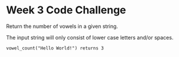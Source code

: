 # Week 3 Code Challenge

Return the number of vowels in a given string.

The input string will only consist of lower case letters and/or spaces.

```vowel_count("Hello World!") returns 3```
